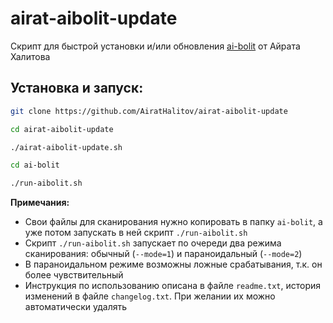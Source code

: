 # airat-aibolit-update
Скрипт для быстрой установки и/или обновления [ai-bolit](https://revisium.com/ai/) от Айрата Халитова

## Установка и запуск:
```bash
git clone https://github.com/AiratHalitov/airat-aibolit-update

cd airat-aibolit-update

./airat-aibolit-update.sh

cd ai-bolit

./run-aibolit.sh
```

**Примечания:** 
- Свои файлы для сканирования нужно копировать в папку `ai-bolit`, а уже потом запускать в ней скрипт `./run-aibolit.sh`
- Скрипт `./run-aibolit.sh` запускает по очереди два режима сканирования: обычный (`--mode=1`) и параноидальный (`--mode=2`)
- В параноидальном режиме возможны ложные срабатывания, т.к. он более чувствительный
- Инструкция по использованию описана в файле `readme.txt`, история изменений в файле `changelog.txt`. При желании их можно автоматически удалять
